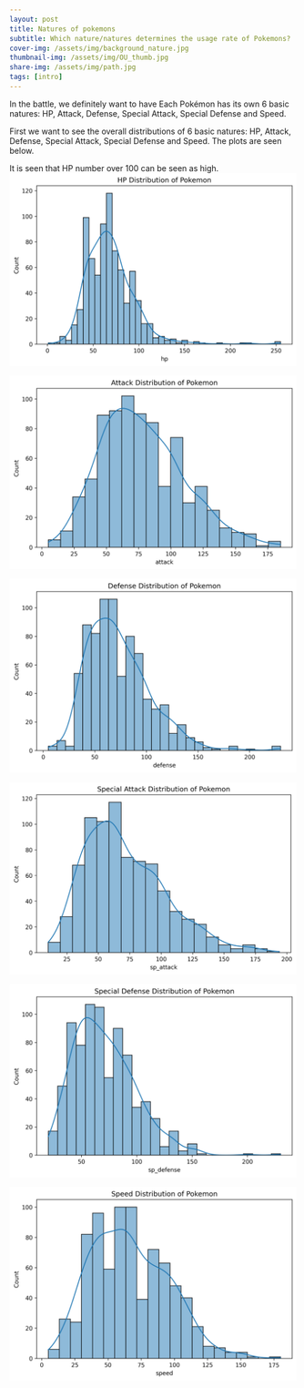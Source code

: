 ```yaml
---
layout: post
title: Natures of pokemons
subtitle: Which nature/natures determines the usage rate of Pokemons?
cover-img: /assets/img/background_nature.jpg
thumbnail-img: /assets/img/OU_thumb.jpg
share-img: /assets/img/path.jpg
tags: [intro]
---
```


In the battle, we definitely want to have Each Pokémon has its own 6 basic natures: HP, Attack, Defense, Special Attack, Special Defense and Speed.  

First we want to see the overall distributions of 6 basic natures: HP, Attack, Defense, Special Attack, Special Defense and Speed. The plots are seen below.

It is seen that HP number over 100 can be seen as high.
![HP distribution](assets\img\HP_distribution.png)

![Attack distribution](assets\img\Attack_distribution.png)

![Defense distribution](assets\img\Defense_distribution.png)

![Special Attack distribution](assets\img\Special_Attack_distribution.png)

![Special Defense distribution](assets\img\Special_Defense_distribution.png)

![Speed distribution](assets\img\Speed_distribution.png)

